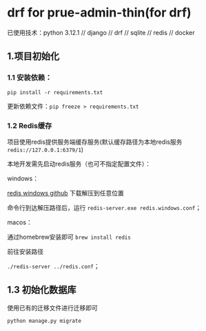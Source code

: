 # drf for prue-admin-thin(for drf)

已使用技术：python 3.12.1 // django // drf // sqlite // redis // docker

## 1.项目初始化

### 1.1 安装依赖：

`pip install -r requirements.txt`

更新依赖文件：`pip freeze > requirements.txt`

### 1.2 Redis缓存

项目使用redis提供服务端缓存服务(默认缓存路径为本地redis服务 `redis://127.0.0.1:6379/1`)

本地开发需先启动redis服务（也可不指定配置文件）：

windows：

[redis windows github](https://github.com/tporadowski/redis/releases) 下载解压到任意位置

命令行到达解压路径后，运行 `redis-server.exe redis.windows.conf`；

macos：

通过homebrew安装即可 `brew install redis `

前往安装路径

`./redis-server ../redis.conf`；

## 1.3 初始化数据库

使用已有的迁移文件进行迁移即可

`python manage.py migrate`
